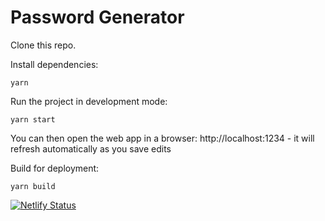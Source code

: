 # Password Generator

Clone this repo.

Install dependencies:

```
yarn
```

Run the project in development mode:

```
yarn start
```
You can then open the web app in a browser: http://localhost:1234 - it will refresh automatically as you save edits


Build for deployment:

```
yarn build
```

[![Netlify Status](https://api.netlify.com/api/v1/badges/4714a215-5f86-4f32-84a3-aedb4f61a170/deploy-status)](https://app.netlify.com/sites/pass-words/deploys)